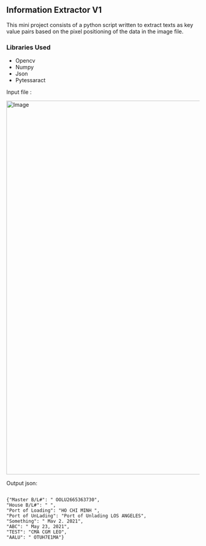 ## Information Extractor V1 

This mini project consists of a python script written to extract texts as key value pairs based on the pixel positioning of the data in the image file.

### Libraries Used
* Opencv
* Numpy
* Json
* Pytessaract 

Input file : 

<img width="975" alt="Image" src="https://user-images.githubusercontent.com/65444364/180029491-12518ce2-4da7-446b-94a3-1432c2ae24c0.png">

Output json: 

<code> 
{"Master B/L#": " OOLU2665363730",
"House B/L#": " ", 
"Port of Loading": "HO CHI MINH ", 
"Port of UnLading": "Port of Unlading LOS ANGELES", 
"Something": " Mav 2. 2021",
"ABC": " May 23, 2021",
"TEST": "CMA CGM LEO",
"AALU": " OTUH7E1MA"}

</code>
